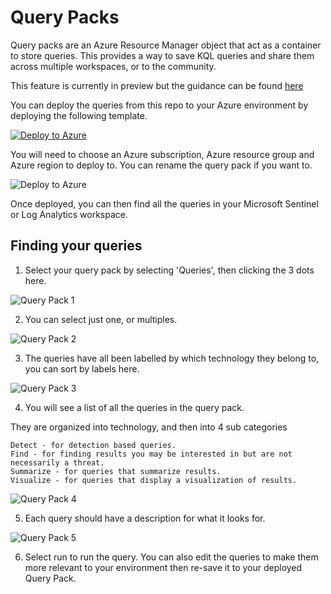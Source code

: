 # Query Packs

Query packs are an Azure Resource Manager object that act as a container to store queries. This provides a way to save KQL queries and share them across multiple workspaces, or to the community.

This feature is currently in preview but the guidance can be found [here](https://docs.microsoft.com/en-us/azure/azure-monitor/logs/query-packs)

You can deploy the queries from this repo to your Azure environment by deploying the following template.

[![Deploy to Azure](https://aka.ms/deploytoazurebutton)](https://portal.azure.com/#create/Microsoft.Template/uri/https%3A%2F%2Fraw.githubusercontent.com%2Freprise99%2FSentinel-Queries%2Fmain%2FQuery%2520Pack%2Fazuredeploy.json)

You will need to choose an Azure subscription, Azure resource group and Azure region to deploy to. You can rename the query pack if you want to.

![Deploy to Azure](https://github.com/reprise99/sentinel-queries/blob/main/Diagrams/deploytoazure.png?raw=true)

Once deployed, you can then find all the queries in your Microsoft Sentinel or Log Analytics workspace.

## Finding your queries

1. Select your query pack by selecting 'Queries', then clicking the 3 dots here.

![Query Pack 1](https://github.com/reprise99/sentinel-queries/blob/main/Diagrams/querypack1.png?raw=true)

2. You can select just one, or multiples.

![Query Pack 2](https://github.com/reprise99/sentinel-queries/blob/main/Diagrams/querypack2.png?raw=true)

3. The queries have all been labelled by which technology they belong to, you can sort by labels here.

![Query Pack 3](https://github.com/reprise99/sentinel-queries/blob/main/Diagrams/querypack3.png?raw=true)

4. You will see a list of all the queries in the query pack.

They are organized into technology, and then into 4 sub categories

    Detect - for detection based queries.
    Find - for finding results you may be interested in but are not necessarily a threat.
    Summarize - for queries that summarize results.
    Visualize - for queries that display a visualization of results.

![Query Pack 4](https://github.com/reprise99/sentinel-queries/blob/main/Diagrams/querypack4.png?raw=true)

5. Each query should have a description for what it looks for.

![Query Pack 5](https://github.com/reprise99/sentinel-queries/blob/main/Diagrams/querypack5.png?raw=true)

6. Select run to run the query. You can also edit the queries to make them more relevant to your environment then re-save it to your deployed Query Pack.
